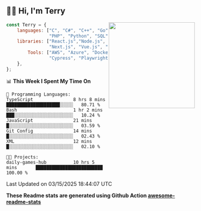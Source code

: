 <h2>👋🏻 Hi, I'm Terry</h2>

<img align='right' src="https://media.giphy.com/media/fkZukR450RQ1qnGaq9/giphy.gif" width="230">

```javascript
const Terry = {
    languages: ["C", "C#", "C++", "Go", "Java", "Javascript",
                "PHP", "Python", "SQL", "Typescript"],
    libraries: ["React.js","Node.js", ".Net", "Express.js",
                "Next.js", "Vue.js", "Astro.js", "CUDA"],
        Tools: ["AWS", "Azure", "Docker🐳", "Git", "Figma",
                "Cypress", "Playwright", "Postman", "Jira"],
    },
};
```
<!--START_SECTION:waka-->
📊 **This Week I Spent My Time On** 

```text
💬 Programming Languages: 
TypeScript               8 hrs 8 mins        ████████████████████░░░░░   80.71 % 
Bash                     1 hr 2 mins         ███░░░░░░░░░░░░░░░░░░░░░░   10.24 % 
JavaScript               21 mins             █░░░░░░░░░░░░░░░░░░░░░░░░   03.59 % 
Git Config               14 mins             █░░░░░░░░░░░░░░░░░░░░░░░░   02.43 % 
XML                      12 mins             █░░░░░░░░░░░░░░░░░░░░░░░░   02.10 % 

🐱‍💻 Projects: 
daily-games-hub          10 hrs 5 mins       █████████████████████████   100.00 % 
```


 Last Updated on 03/15/2025 18:44:07 UTC
<!--END_SECTION:waka-->

**These Readme stats are generated using Github Action [awesome-readme-stats](https://github.com/anmol098/waka-readme-stats)**
